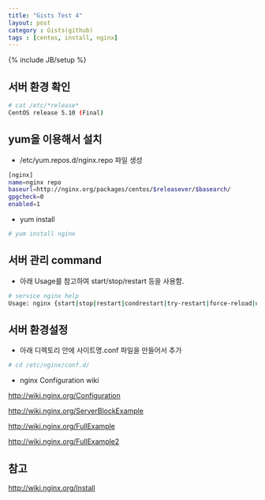 ```yaml
---
title: "Gists Test 4"
layout: post
category : Gists(github)
tags : [centos, install, nginx]
---
```

{% include JB/setup %}

서버 환경 확인
--------------

```bash
# cat /etc/*release*
CentOS release 5.10 (Final)
```

yum을 이용해서 설치
-------------------

-   /etc/yum.repos.d/nginx.repo 파일 생성

```bash
[nginx]
name=nginx repo
baseurl=http://nginx.org/packages/centos/$releasever/$basearch/
gpgcheck=0
enabled=1
```

-   yum install

```bash
# yum install nginx
```

서버 관리 command
-----------------

-   아래 Usage를 참고하여 start/stop/restart 등을 사용함.

```bash
# service nginx help
Usage: nginx {start|stop|restart|condrestart|try-restart|force-reload|upgrade|reload|status|help|configtest}
```

서버 환경설정
-------------

-   아래 디렉토리 안에 사이트명.conf 파일을 만들어서 추가

```bash
# cd /etc/nginx/conf.d/
```

-   nginx Configuration wiki

<http://wiki.nginx.org/Configuration>

<http://wiki.nginx.org/ServerBlockExample>

<http://wiki.nginx.org/FullExample>

<http://wiki.nginx.org/FullExample2>


참고
----

<http://wiki.nginx.org/Install>
